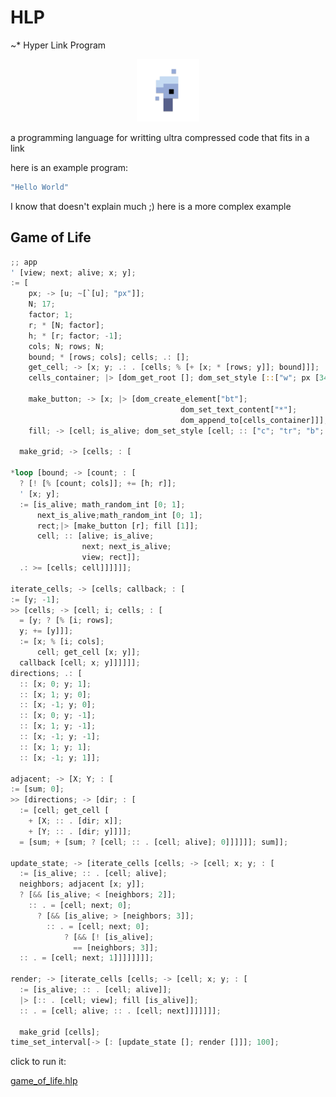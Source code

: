# HLP

~\* Hyper Link Program

<p align="center">
<img width="100" src="./editor/assets/images/icon-512.png"/>
</p>
a programming language for writting ultra compressed code that fits in a link

here is an example program:

```rs
"Hello World"
```

I know that doesn't explain much ;)
here is a more complex example

## Game of Life

```rs
;; app
' [view; next; alive; x; y];
:= [
    px; -> [u; ~[`[u]; "px"]];
    N; 17;
    factor; 1;
    r; * [N; factor];
    h; * [r; factor; -1];
    cols; N; rows; N;
    bound; * [rows; cols]; cells; .: [];
    get_cell; -> [x; y; .: . [cells; % [+ [x; * [rows; y]]; bound]]];
    cells_container; |> [dom_get_root []; dom_set_style [::["w"; px [340]]]];

    make_button; -> [x; |> [dom_create_element["bt"];
                                      dom_set_text_content["*"];
                                      dom_append_to[cells_container]]];
    fill; -> [cell; is_alive; dom_set_style [cell; :: ["c"; "tr"; "b"; "s1b"; "bg"; ? [is_alive; "#000"; "#fff"]]]];

  make_grid; -> [cells; : [

*loop [bound; -> [count; : [
  ? [! [% [count; cols]]; += [h; r]];
  ' [x; y];
  := [is_alive; math_random_int [0; 1];
      next_is_alive;math_random_int [0; 1];
      rect;|> [make_button [r]; fill [1]];
      cell; :: [alive; is_alive;
                next; next_is_alive;
                view; rect]];
  .: >= [cells; cell]]]]]];

iterate_cells; -> [cells; callback; : [
:= [y; -1];
>> [cells; -> [cell; i; cells; : [
  = [y; ? [% [i; rows];
  y; += [y]]];
  := [x; % [i; cols];
      cell; get_cell [x; y]];
  callback [cell; x; y]]]]]];
directions; .: [
  :: [x; 0; y; 1];
  :: [x; 1; y; 0];
  :: [x; -1; y; 0];
  :: [x; 0; y; -1];
  :: [x; 1; y; -1];
  :: [x; -1; y; -1];
  :: [x; 1; y; 1];
  :: [x; -1; y; 1]];

adjacent; -> [X; Y; : [
:= [sum; 0];
>> [directions; -> [dir; : [
  := [cell; get_cell [
    + [X; :: . [dir; x]];
    + [Y; :: . [dir; y]]]];
  = [sum; + [sum; ? [cell; :: . [cell; alive]; 0]]]]]]; sum]];

update_state; -> [iterate_cells [cells; -> [cell; x; y; : [
  := [is_alive; :: . [cell; alive];
  neighbors; adjacent [x; y]];
  ? [&& [is_alive; < [neighbors; 2]];
    :: . = [cell; next; 0];
      ? [&& [is_alive; > [neighbors; 3]];
        :: . = [cell; next; 0];
            ? [&& [! [is_alive];
              == [neighbors; 3]];
  :: . = [cell; next; 1]]]]]]]];

render; -> [iterate_cells [cells; -> [cell; x; y; : [
  := [is_alive; :: . [cell; alive]];
  |> [:: . [cell; view]; fill [is_alive]];
  :: . = [cell; alive; :: . [cell; next]]]]]]];

  make_grid [cells];
time_set_interval[-> [: [update_state []; render []]]; 100];
```

click to run it:

[game_of_life.hlp](https://at-290690.github.io/hlp/?l=xZthMDtiMDtjMDt4O3nFn8WEZDA7xYV1O8WUxZx1xZ8icHgixZ5OOzE3O2UwOzE7cjvFkE47ZTDFn2g7xZByxBUtMcWfZjA7TjtnxAVoMDvFkGcwO2YwxZ9pMDvFiMWfasRSeDt5O8S2xBKSxY54xiR5xZ5oMCczO2swO8WKw4jFn8K%2BxYkidyI7ZDBbMzQwJzQ7bMY7xYrCqCJidCLFn8KjIirEB71rxDltxB90MDt1MDvCvnQwO8WJImMiOyJ0ciI7ImIiOyJzMcQGYmciO8WVdTA7IiMwMDAiOyIjZmZmIic0O27EP%2BQAk5nEouQAuIV2xAzFlcWWxZJ25QDDnsS7aDtyxZ7Fm%2BcBHsRqsDA7McWfd8kKeOQAv2wwW3LFn20wWzHFnuUAimPlAJdiMDt3MDthMDt4xE2uaTA7dDAnNjtvx3p5xXGEeeUBRcWG5ACM5ADQaTvECpnFmnk7xZXFkmk7ZzDFn3k7xLt5JzM7xYR4O8QU5AFidDA7ajBb5ACcnnkwW3TlAcUnNjtw5QF5iXg7MDt55ACixAsxO3k7MMYLLcsMxCLFfccjyAzFJMwZzBgxxZ5x5ACrWDtZ5QDAejDFT4bEeIVB5gDU5gCbxY5YO8S1QTA7eMWexY5Zxgx5JzQ7xZp6MDvFjsQFlXQwO8S1dOQChcWf5AEeejDFnnLES28wW%2BgBE%2BQCQMRXdcssQjA7cecA%2FsWVxYJ1MDvFmEIwOzLFnsSqdOUBfOQAlscal0IwOzPRGsWWdTDFn8S%2Bzh0xJzg7c%2F8AgWMwxZ7FisULYTDlAfp15AHjxEJjxyNiMCc3O27EQ8WfwqrFhcWZcjBbxZ9zMFsnMzsxMDDFnw%3D%3D)
